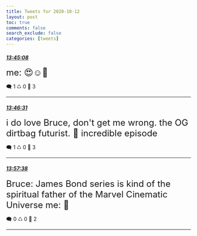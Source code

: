 ```yaml
---
title: Tweets for 2020-10-12
layout: post
toc: true
comments: false
search_exclude: false
categories: [tweets]
---
```



#### <a href = "https://twitter.com/deepfates/status/1315740302989094912">*13:45:08*</a>

<font size="5">me: 😍☺️🤭</font>



🗨️ 1 ♺ 0 🤍  3   

---
    
#### <a href = "https://twitter.com/deepfates/status/1315740653763080192">*13:46:31*</a>

<font size="5">i do love Bruce, don't get me wrong. the OG dirtbag futurist. 👑  incredible episode</font>



🗨️ 1 ♺ 0 🤍  3   

---
    
#### <a href = "https://twitter.com/deepfates/status/1315743451217092614">*13:57:38*</a>

<font size="5">Bruce: James Bond series is kind of the spiritual father of the Marvel Cinematic Universe  me: 🤯</font>



🗨️ 0 ♺ 0 🤍  2   

---
    
            
